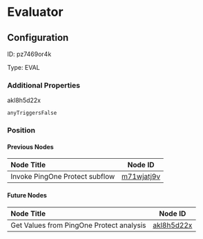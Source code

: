 # Evaluator
## Configuration
ID:  pz7469or4k

Type: EVAL 







### Additional Properties
akl8h5d22x
```string 
anyTriggersFalse
```





### Position

#### Previous Nodes
| Node Title | Node ID |
| :------------- | ------------ |
| Invoke PingOne Protect subflow | [m71wjatj9v](./m71wjatj9v.md) | 
 
 #### Future Nodes
| Node Title | Node ID |
| :------------- | ------------ |
| Get Values from PingOne Protect analysis |[akl8h5d22x](./akl8h5d22x.md) | 